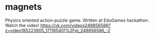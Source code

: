 # magnets
Physics oriented action-puzzle game. Written at EduGames hackathon.
Watch the video! https://vk.com/videos249856586?z=video185223905_171185401%2Fpl_249856586_-2
